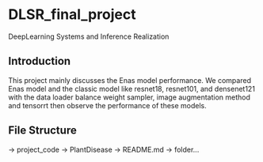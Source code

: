 # DLSR_final_project
DeepLearning Systems and Inference Realization

## Introduction  
This project mainly discusses the Enas model performance. We compared Enas model and the classic model like resnet18, resnet101, and densenet121 with the data loader balance weight sampler, image augmentation method and tensorrt then observe the performance of these models.

## File Structure 
 -> project_code -> PlantDisease
                 -> README.md
                 -> folder...
